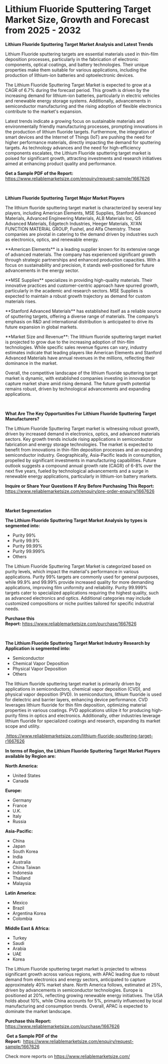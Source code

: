 <p><h1>Lithium Fluoride Sputtering Target Market Size, Growth and Forecast from 2025 - 2032</h1></p><p><strong>Lithium Fluoride Sputtering Target Market Analysis and Latest Trends</strong></p>
<p><p>Lithium Fluoride sputtering targets are essential materials used in thin-film deposition processes, particularly in the fabrication of electronic components, optical coatings, and battery technologies. Their unique properties make them suitable for various applications, including the production of lithium-ion batteries and optoelectronic devices.</p><p>The Lithium Fluoride Sputtering Target Market is expected to grow at a CAGR of 6.7% during the forecast period. This growth is driven by the increasing demand for lithium-ion batteries, particularly in electric vehicles and renewable energy storage systems. Additionally, advancements in semiconductor manufacturing and the rising adoption of flexible electronics contribute to the market's expansion. </p><p>Latest trends indicate a growing focus on sustainable materials and environmentally friendly manufacturing processes, prompting innovations in the production of lithium fluoride targets. Furthermore, the integration of smart devices and the Internet of Things (IoT) are pushing the need for higher performance materials, directly impacting the demand for sputtering targets. As technology advances and the need for high-efficiency components escalates, the Lithium Fluoride sputtering target market is poised for significant growth, attracting investments and research initiatives aimed at enhancing product quality and performance.</p></p>
<p><strong>Get a Sample PDF of the Report:&nbsp;</strong> <a href="https://www.reliablemarketsize.com/enquiry/request-sample/1667626?utm_campaign=2625&utm_medium=2&utm_source=Github&utm_content=ia&utm_term=08032025&utm_id=lithium-fluoride-sputtering-target">https://www.reliablemarketsize.com/enquiry/request-sample/1667626</a></p>
<p>&nbsp;</p>
<p><strong>Lithium Fluoride Sputtering Target Major Market Players</strong></p>
<p><p>The lithium fluoride sputtering target market is characterized by several key players, including American Elements, MSE Supplies, Stanford Advanced Materials, Advanced Engineering Materials, ALB Materials Inc, QS Advanced Materials, Edgetech Industries, Heeger Materials, XI'AN FUNCTION MATERIAL GROUP, Fushel, and Alfa Chemistry. These companies are pivotal in catering to the demand driven by industries such as electronics, optics, and renewable energy.</p><p>**American Elements** is a leading supplier known for its extensive range of advanced materials. The company has experienced significant growth through strategic partnerships and enhanced production capacities. With a focus on sustainability and precision, it stands well-positioned for future advancements in the energy sector.</p><p>**MSE Supplies** specializes in providing high-quality materials. Their innovative practices and customer-centric approach have spurred growth, particularly in the academic and research sectors. MSE Supplies is expected to maintain a robust growth trajectory as demand for custom materials rises.</p><p>**Stanford Advanced Materials** has established itself as a reliable source of sputtering targets, offering a diverse range of materials. The company’s emphasis on R&D and international distribution is anticipated to drive its future expansion in global markets.</p><p>**Market Size and Revenue**: The lithium fluoride sputtering target market is projected to grow due to the increasing adoption of thin-film technologies. While specific sales revenue figures can vary, industry estimates indicate that leading players like American Elements and Stanford Advanced Materials have annual revenues in the millions, reflecting their dominance in the market.</p><p>Overall, the competitive landscape of the lithium fluoride sputtering target market is dynamic, with established companies investing in innovation to capture market share amid rising demand. The future growth potential remains robust, driven by technological advancements and expanding applications.</p></p>
<p>&nbsp;</p>
<p><strong>What Are The Key Opportunities For Lithium Fluoride Sputtering Target Manufacturers?</strong></p>
<p><p>The Lithium Fluoride Sputtering Target market is witnessing robust growth, driven by increased demand in electronics, optics, and advanced materials sectors. Key growth trends include rising applications in semiconductor fabrication and energy storage technologies. The market is expected to benefit from innovations in thin-film deposition processes and an expanding semiconductor industry. Geographically, Asia-Pacific leads in consumption, propelled by significant investments in manufacturing capabilities. Future outlook suggests a compound annual growth rate (CAGR) of 6-8% over the next five years, fueled by technological advancements and a surge in renewable energy applications, particularly in lithium-ion battery markets.</p></p>
<p><strong>Inquire or Share Your Questions If Any Before Purchasing This Report:</strong> <a href="https://www.reliablemarketsize.com/enquiry/pre-order-enquiry/1667626?utm_campaign=2625&utm_medium=2&utm_source=Github&utm_content=ia&utm_term=08032025&utm_id=lithium-fluoride-sputtering-target">https://www.reliablemarketsize.com/enquiry/pre-order-enquiry/1667626</a></p>
<p>&nbsp;</p>
<p><strong>Market Segmentation</strong></p>
<p><strong>The Lithium Fluoride Sputtering Target Market Analysis by types is segmented into:</strong></p>
<p><ul><li>Purity 99%</li><li>Purity 99.9%</li><li>Purity 99.99%</li><li>Purity 99.999%</li><li>Others</li></ul></p>
<p><p>The Lithium Fluoride Sputtering Target Market is categorized based on purity levels, which impact the material's performance in various applications. Purity 99% targets are commonly used for general purposes, while 99.9% and 99.99% provide increased quality for more demanding applications, improving film uniformity and reliability. Purity 99.999% targets cater to specialized applications requiring the highest quality, such as advanced electronics and optics. Additional categories may include customized compositions or niche purities tailored for specific industrial needs.</p></p>
<p><strong>Purchase this Report:&nbsp;</strong><a href="https://www.reliablemarketsize.com/purchase/1667626?utm_campaign=2625&utm_medium=2&utm_source=Github&utm_content=ia&utm_term=08032025&utm_id=lithium-fluoride-sputtering-target">https://www.reliablemarketsize.com/purchase/1667626</a></p>
<p>&nbsp;</p>
<p><strong>The Lithium Fluoride Sputtering Target Market Industry Research by Application is segmented into:</strong></p>
<p><ul><li>Semiconductor</li><li>Chemical Vapor Deposition</li><li>Physical Vapor Deposition</li><li>Others</li></ul></p>
<p><p>The lithium fluoride sputtering target market is primarily driven by applications in semiconductors, chemical vapor deposition (CVD), and physical vapor deposition (PVD). In semiconductors, lithium fluoride is used for dielectric and barrier layers, enhancing device performance. CVD leverages lithium fluoride for thin film deposition, optimizing material properties in various coatings. PVD applications utilize it for producing high-purity films in optics and electronics. Additionally, other industries leverage lithium fluoride for specialized coatings and research, expanding its market scope and utility.</p></p>
<p><a href="https://www.reliablemarketsize.com/lithium-fluoride-sputtering-target-r1667626?utm_campaign=2625&utm_medium=2&utm_source=Github&utm_content=ia&utm_term=08032025&utm_id=lithium-fluoride-sputtering-target">&nbsp;https://www.reliablemarketsize.com/lithium-fluoride-sputtering-target-r1667626</a></p>
<p><strong>In terms of Region, the Lithium Fluoride Sputtering Target Market Players available by Region are:</strong></p>
<p>
    <p> <strong> North America: </strong>
        <ul>
            <li>United States</li>
            <li>Canada</li>
        </ul>
        </p> 
    <p> <strong> Europe: </strong>
        <ul>
            <li>Germany</li>
            <li>France</li>
            <li>U.K.</li>
            <li>Italy</li>
            <li>Russia</li>
        </ul>
        </p> 
    <p> <strong> Asia-Pacific: </strong>
        <ul>
            <li>China</li>
            <li>Japan</li>
            <li>South Korea</li>
            <li>India</li>
            <li>Australia</li>
            <li>China Taiwan</li>
            <li>Indonesia</li>
            <li>Thailand</li>
            <li>Malaysia</li>
        </ul>
        </p> 
    <p> <strong> Latin America: </strong>
        <ul>
            <li>Mexico</li>
            <li>Brazil</li>
            <li>Argentina Korea</li>
            <li>Colombia</li>
        </ul>
        </p> 
    <p> <strong> Middle East & Africa: </strong>
        <ul>
            <li>Turkey</li>
            <li>Saudi</li>
            <li>Arabia</li>
            <li>UAE</li>
            <li>Korea</li>
        </ul>
    </p>
    </p>
<p><p>The Lithium Fluoride sputtering target market is projected to witness significant growth across various regions, with APAC leading due to robust demand from electronics and energy sectors, anticipated to capture approximately 40% market share. North America follows, estimated at 25%, driven by advancements in semiconductor technologies. Europe is positioned at 20%, reflecting growing renewable energy initiatives. The USA holds about 10%, while China accounts for 5%, primarily influenced by local manufacturing and consumption trends. Overall, APAC is expected to dominate the market landscape.</p></p>
<p><strong>Purchase this Report: </strong><a href="https://www.reliablemarketsize.com/purchase/1667626?utm_campaign=2625&utm_medium=2&utm_source=Github&utm_content=ia&utm_term=08032025&utm_id=lithium-fluoride-sputtering-target">https://www.reliablemarketsize.com/purchase/1667626</a></p>
<p>&nbsp;<strong>Get a Sample PDF of the Report:&nbsp;&nbsp;</strong><a href="https://www.reliablemarketsize.com/enquiry/request-sample/1667626?utm_campaign=2625&utm_medium=2&utm_source=Github&utm_content=ia&utm_term=08032025&utm_id=lithium-fluoride-sputtering-target">https://www.reliablemarketsize.com/enquiry/request-sample/1667626</a></p>
<p><strong></strong></p>
<p>Check more reports on <a href="https://www.reliablemarketsize.com/?utm_campaign=2625&utm_medium=2&utm_source=Github&utm_content=ia&utm_term=08032025&utm_id=lithium-fluoride-sputtering-target">https://www.reliablemarketsize.com/</a></p>